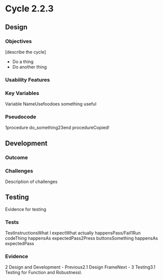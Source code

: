 # Cycle 2.2.3

## Design <a href="#design" id="design"></a>

### Objectives <a href="#objectives" id="objectives"></a>

\[describe the cycle]

* Do a thing
* Do another thing

### Usability Features <a href="#usability-features" id="usability-features"></a>

### Key Variables <a href="#key-variables" id="key-variables"></a>

Variable NameUsefoodoes something useful

### Pseudocode <a href="#pseudocode" id="pseudocode"></a>

1procedure do\_something23end procedureCopied!

## Development <a href="#development" id="development"></a>

### Outcome <a href="#outcome" id="outcome"></a>

### Challenges <a href="#challenges" id="challenges"></a>

Description of challenges

## Testing <a href="#testing" id="testing"></a>

Evidence for testing

### Tests <a href="#tests" id="tests"></a>

TestInstructionsWhat I expectWhat actually happensPass/Fail1Run codeThing happensAs expectedPass2Press buttonsSomething happensAs expectedPass

### Evidence <a href="#evidence" id="evidence"></a>

2 Design and Development - Previous2.1 Design FrameNext - 3 Testing3.1 Testing for Function and Robustness\
